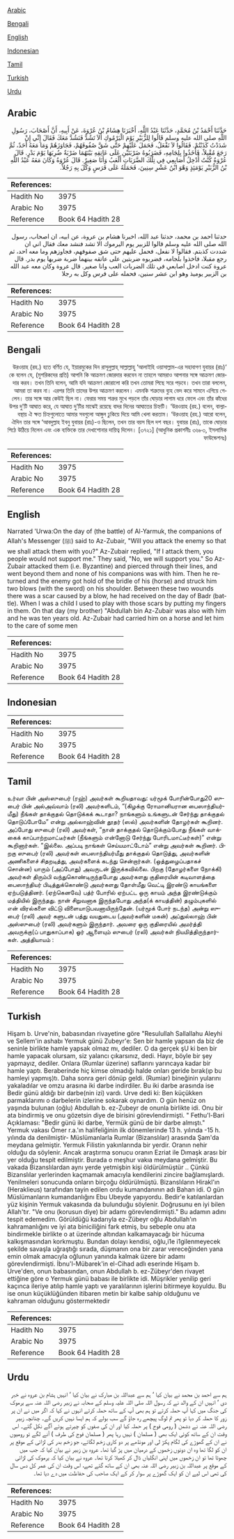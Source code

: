 [Arabic](#arabic)

[Bengali](#bengali)

[English](#english)

[Indonesian](#indonesian)

[Tamil](#tamil)

[Turkish](#turkish)

[Urdu](#urdu)

## Arabic


<div dir="rtl" lang="ar" style={{fontSize:'larger',backgroundColor:'#f8f9fa',padding:20}}>
حَدَّثَنَا أَحْمَدُ بْنُ مُحَمَّدٍ، حَدَّثَنَا عَبْدُ اللَّهِ، أَخْبَرَنَا هِشَامُ بْنُ عُرْوَةَ، عَنْ أَبِيهِ، أَنَّ أَصْحَابَ، رَسُولِ اللَّهِ صلى الله عليه وسلم قَالُوا لِلزُّبَيْرِ يَوْمَ الْيَرْمُوكِ أَلاَ تَشُدُّ فَنَشُدَّ مَعَكَ فَقَالَ إِنِّي إِنْ شَدَدْتُ كَذَبْتُمْ‏.‏ فَقَالُوا لاَ نَفْعَلُ، فَحَمَلَ عَلَيْهِمْ حَتَّى شَقَّ صُفُوفَهُمْ، فَجَاوَزَهُمْ وَمَا مَعَهُ أَحَدٌ، ثُمَّ رَجَعَ مُقْبِلاً، فَأَخَذُوا بِلِجَامِهِ، فَضَرَبُوهُ ضَرْبَتَيْنِ عَلَى عَاتِقِهِ بَيْنَهُمَا ضَرْبَةٌ ضُرِبَهَا يَوْمَ بَدْرٍ‏.‏ قَالَ عُرْوَةُ كُنْتُ أُدْخِلُ أَصَابِعِي فِي تِلْكَ الضَّرَبَاتِ أَلْعَبُ وَأَنَا صَغِيرٌ‏.‏ قَالَ عُرْوَةُ وَكَانَ مَعَهُ عَبْدُ اللَّهِ بْنُ الزُّبَيْرِ يَوْمَئِذٍ وَهْوَ ابْنُ عَشْرِ سِنِينَ، فَحَمَلَهُ عَلَى فَرَسٍ وَكَّلَ بِهِ رَجُلاً‏.‏
</div>
<div style={{backgroundColor:'#f8f9fa',padding:20, marginBottom: 10}}><table> <thead> <tr> <th>References:</th> <th></th> </tr> </thead> <tbody><tr><td>Hadith No</td><td>3975</td></tr><tr><td>Arabic No</td><td>3975</td></tr><tr><td>Reference</td><td>Book 64 Hadith 28</td></tr></tbody></table></div>


<div dir="rtl" lang="ar" style={{fontSize:'larger',backgroundColor:'#f8f9fa',padding:20}}>
حدثنا احمد بن محمد، حدثنا عبد الله، اخبرنا هشام بن عروة، عن ابيه، ان اصحاب، رسول الله صلى الله عليه وسلم قالوا للزبير يوم اليرموك الا تشد فنشد معك فقال اني ان شددت كذبتم. فقالوا لا نفعل، فحمل عليهم حتى شق صفوفهم، فجاوزهم وما معه احد، ثم رجع مقبلا، فاخذوا بلجامه، فضربوه ضربتين على عاتقه بينهما ضربة ضربها يوم بدر. قال عروة كنت ادخل اصابعي في تلك الضربات العب وانا صغير. قال عروة وكان معه عبد الله بن الزبير يوميذ وهو ابن عشر سنين، فحمله على فرس وكل به رجلا
</div>
<div style={{backgroundColor:'#f8f9fa',padding:20, marginBottom: 10}}><table> <thead> <tr> <th>References:</th> <th></th> </tr> </thead> <tbody><tr><td>Hadith No</td><td>3975</td></tr><tr><td>Arabic No</td><td>3975</td></tr><tr><td>Reference</td><td>Book 64 Hadith 28</td></tr></tbody></table></div>

## Bengali


<div dir="rtl" lang="bn" style={{fontSize:'larger',backgroundColor:'#f8f9fa',padding:20}}>
‘উরওয়াহ (রহ.) হতে বর্ণিত যে, ইয়ারমুকের দিন রাসূলুল্লাহ্ সাল্লাল্লাহু ‘আলাইহি ওয়াসাল্লাম-এর সহাবাগণ যুবায়র (রাঃ) কে বলেন যে, (মুশরিকদের প্রতি) আপনি কি আক্রমণ জোরদার করবেন না তাহলে আমরাও আপনার সঙ্গে আক্রমণ জোরদার করব। তখন তিনি বলেন, আমি যদি আক্রমণ জোরালো করি তখন তোমরা পিছে সরে পড়বে। তখন তারা বললেন, আমরা তা করব না। এরপর তিনি তাদের উপর আক্রমণ করলেন। এমনকি শত্রুদের ব্যুহ ভেদ করে সামনে এগিয়ে গেলেন। তার সঙ্গে আর কেউই ছিল না। ফেরার সময় শত্রুর মুখে পড়লে তাঁর ঘোড়ার লাগাম ধরে ফেলে এবং তাঁর কাঁধের উপর দু’টি আঘাত করে, যে আঘাত দু’টির মাঝেই রয়েছে বাদর দিনের আঘাতের চিহ্নটি। ‘উরওয়াহ (রহ.) বলেন, বাল্যাবস্থায় ঐ ক্ষত চিহ্নগুলোতে আমার সবগুলো আঙ্গুল ঢুকিয়ে দিয়ে আমি খেলা করতাম। ‘উরওয়াহ (রহ.) আরো বলেন, ঐদিন তার সঙ্গে ‘আবদুল্লাহ ইবনু যুবায়র (রাঃ)-ও ছিলেন, তখন তার বয়স ছিল দশ বছর। যুবায়র (রাঃ), তাকে ঘোড়ার পিঠে উঠিয়ে নিলেন এবং এক ব্যক্তিকে তার দেখাশোনার দায়িত্ব দিলেন। [৩৭২১] (আধুনিক প্রকাশনীঃ ৩৬৮৩, ইসলামিক ফাউন্ডেশনঃ)
</div>
<div style={{backgroundColor:'#f8f9fa',padding:20, marginBottom: 10}}><table> <thead> <tr> <th>References:</th> <th></th> </tr> </thead> <tbody><tr><td>Hadith No</td><td>3975</td></tr><tr><td>Arabic No</td><td>3975</td></tr><tr><td>Reference</td><td>Book 64 Hadith 28</td></tr></tbody></table></div>

## English


<div dir="ltr" lang="en" style={{fontSize:'larger',backgroundColor:'#f8f9fa',padding:20}}>
Narrated 'Urwa:On the day of (the battle) of Al-Yarmuk, the companions of Allah's Messenger (ﷺ) said to Az-Zubair, "Will you attack the enemy so that we shall attack them with you?" Az-Zubair replied, "If I attack them, you people would not support me." They said, "No, we will support you." So Az-Zubair attacked them (i.e. Byzantine) and pierced through their lines, and went beyond them and none of his companions was with him. Then he returned and the enemy got hold of the bridle of his (horse) and struck him two blows (with the sword) on his shoulder. Between these two wounds there was a scar caused by a blow, he had received on the day of Badr (battle). When I was a child I used to play with those scars by putting my fingers in them. On that day (my brother) "Abdullah bin Az-Zubair was also with him and he was ten years old. Az-Zubair had carried him on a horse and let him to the care of some men
</div>
<div style={{backgroundColor:'#f8f9fa',padding:20, marginBottom: 10}}><table> <thead> <tr> <th>References:</th> <th></th> </tr> </thead> <tbody><tr><td>Hadith No</td><td>3975</td></tr><tr><td>Arabic No</td><td>3975</td></tr><tr><td>Reference</td><td>Book 64 Hadith 28</td></tr></tbody></table></div>

## Indonesian


<div dir="ltr" lang="id" style={{fontSize:'larger',backgroundColor:'#f8f9fa',padding:20}}>

</div>
<div style={{backgroundColor:'#f8f9fa',padding:20, marginBottom: 10}}><table> <thead> <tr> <th>References:</th> <th></th> </tr> </thead> <tbody><tr><td>Hadith No</td><td>3975</td></tr><tr><td>Arabic No</td><td>3975</td></tr><tr><td>Reference</td><td>Book 64 Hadith 28</td></tr></tbody></table></div>

## Tamil


<div dir="ltr" lang="ta" style={{fontSize:'larger',backgroundColor:'#f8f9fa',padding:20}}>
உர்வா பின் அஸ்ஸுபைர் (ரஹ்) அவர்கள் கூறியதாவது: யர்மூக் போரின்போது20 ஸுபைர் பின் அல்அவ்வாம் (ரலி) அவர்களிடம், “(கிழக்கு ரோமானியரான பைஸாந்தியர்மீது) நீங்கள் தாக்குதல் தொடுக்கக் கூடாதா? நாங்களும் உங்களுடன் சேர்ந்து தாக்குதல் தொடுப்போமே” என்று அல்லாஹ்வின் தூதர் (ஸல்) அவர்களின் தோழர்கள் கூறினர். அப்போது ஸுபைர் (ரலி) அவர்கள், “நான் தாக்குதல் தொடுக்கும்போது நீங்கள் வாக்கைக் காப்பாற்றமாட்டீர்கள் (நீங்களும் என்னோடு சேர்ந்து போரிடமாட்டீர்கள்)” என்று கூறினார்கள். “இல்லை. அப்படி நாங்கள் செய்யமாட்டோம்” என்று அவர்கள் கூறினர். பிறகு ஸுபைர் (ரலி) அவர்கள் பைஸாந்தியர்மீது தாக்குதல் தொடுத்து, அவர்களின் அணிகளைச் சிதறடித்து, அவர்களைக் கடந்து சென்றார்கள். (ஒத்துழைப்பதாகச் சொன்ன) யாரும் (அப்போது) அவருடன் இருக்கவில்லை. பிறகு (தோழர்களை நோக்கி) அவர்கள் திரும்பி வந்துகொண்டிருந்தபோது அவர்களது குதிரையின் கடிவாளத்தை பைஸாந்தியர் பிடித்துக்கொண்டு அவர்களது தோள்மீது வெட்டி இரண்டு காயங்களை ஏற்படுத்தினர். (ஏற்கெனவே) பத்ர் போரில் ஏற்பட்ட ஒரு காயம் அந்த இரண்டுக்கும் மத்தியில் இருந்தது. நான் சிறுவனாக இருந்தபோது அந்த(க் காயத்தின்) தழும்புகளில் என் விரல்களை விட்டு விளையாடுபவனாயிருந்தேன். (யர்மூக் போர் நடந்த) அன்று ஸுபைர் (ரலி) அவர் களுடன் பத்து வயதுடைய (அவர்களின் மகன்) அப்துல்லாஹ் பின் அஸ்ஸுபைர் (ரலி) அவர்களும் இருந்தார். அவரை ஒரு குதிரையில் அமர்த்தி அவருக்கு(ப் பாதுகாப்பாக) ஓர் ஆளையும் ஸுபைர் (ரலி) அவர்கள் நியமித்திருந்தார்கள். அத்தியாயம் :
</div>
<div style={{backgroundColor:'#f8f9fa',padding:20, marginBottom: 10}}><table> <thead> <tr> <th>References:</th> <th></th> </tr> </thead> <tbody><tr><td>Hadith No</td><td>3975</td></tr><tr><td>Arabic No</td><td>3975</td></tr><tr><td>Reference</td><td>Book 64 Hadith 28</td></tr></tbody></table></div>

## Turkish


<div dir="ltr" lang="tr" style={{fontSize:'larger',backgroundColor:'#f8f9fa',padding:20}}>
Hişam b. Urve'nin, babasından rivayetine göre "Resulullah Sallallahu Aleyhi ve Sellem'in ashabı Yermuk günü Zubeyr'e: Sen bir hamle yapsan da biz de seninle birlikte hamle yapsak olmaz mı, dediler. O da gerçek şU ki ben bir hamle yapacak olursam, siz yalancı çıkarsınız, dedi. Hayır, böyle bir şey yapmayız, dediler. Onlara (Rumlar üzerine) saflarını yarıncaya kadar bir hamle yaptı. Beraberinde hiç kimse olmadığı halde onları geride bırak(ıp bu hamleyi yapmış)tı. Daha sonra geri dönüp geldi. (Rumiar) bineğinin yularını yakaladılar ve omzu arasına iki darbe indirdiler. Bu iki darbe arasında ise Bedir günü aldığı bir darbe(nin izi) vardı. Urve dedi ki: Ben küçükken parmaklarımı o darbelerin izlerine sokarak oynardım. O gün henüz on yaşında bulunan (oğlu) Abdullah b. ez-Zubeyr de onunla birlikte idi. Onu bir ata bindirmiş ve onu gözetsin diye de birisini görevlendirmişti. " Fethu'l-Bari Açıklaması: "Bedir günü iki darbe, Yermük günü de bir darbe almıştı." Yermuk vakası Ömer r.a.'ın halifeliğinin ilk dönemlerinde 13 h. yılında -15 h. yılında da denilmiştir- Müslümanlarla Rumlar (Bizanslılar) arasında Şam'da meydana gelmiştir. Yermuk Filistin yakınlarında bir yerdir. Oranın nehir olduğu da söylenir. Ancak araştırma sonucu oranın Ezriat ile Dımaşk arası bir yer olduğu tespit edilmiştir. Burada o meşhur vakıa meydana gelmiştir. Bu vakada Bizanslılardan aynı yerde yetmişbin kişi öldürülmüştür .. Çünkü Bizanslılar yerlerinden kaçmamak amacıyla kendilerini zincire bağlamışlardı. Yenilmeleri sonucunda onların birçoğu öldürülmüştü. Bizanslıların Hirakl'ın (Heraklieus) tarafından tayin edilen ordu kumandanının adı Bahan idi. O gün Müslümanların kumandanlığını Ebu Ubeyde yapıyordu. Bedir'e katılanlardan yüz kişinin Yermuk vakasında da bulunduğu söylenir. Doğrusunu en iyi bilen Allah'tır. "Ve onu (korusun diye) bir adamı görevlendirmişti." Bu adamın adını tespit edemedim. Görüldüğü kadarıyla ez-Zübeyr oğlu Abdullah'ın kahramanlığını ve iyi ata biniciliğini fark etmiş, bu sebeple onu ata bindirmekle birlikte o at üzerinde altından kalkamayacağı bir hücuma kalkışmasından korkmuştu. Bundan dolayı kendisi, oğlu,i1e i1gilenmeyecek şekilde savaşla uğraştığı sırada, düşmanın ona bir zarar vereceğinden yana emin olmak amacıyla oğlunun yanında kalmak üzere bir adamı görevlendirmişti. İbnu'l-Mübarek'in el-Cihad adlı eserinde Hişam b. Urve'den, onun babasından, onun Abdullah b. ez-Zübeyr'den rivayet ettiğine göre o Yermuk günü babası ile birlikte idi. Müşrikler yenilip geri kaçınca ileriye atılıp hamle yaptı ve yaralılarının işlerini bitirmeye koyuldu. Bu ise onun küçüklüğünden itibaren metin bir kalbe sahip olduğunu ve kahraman olduğunu göstermektedir
</div>
<div style={{backgroundColor:'#f8f9fa',padding:20, marginBottom: 10}}><table> <thead> <tr> <th>References:</th> <th></th> </tr> </thead> <tbody><tr><td>Hadith No</td><td>3975</td></tr><tr><td>Arabic No</td><td>3975</td></tr><tr><td>Reference</td><td>Book 64 Hadith 28</td></tr></tbody></table></div>

## Urdu


<div dir="rtl" lang="ur" style={{fontSize:'larger',backgroundColor:'#f8f9fa',padding:20}}>
ہم سے احمد بن محمد نے بیان کیا ‘ ہم سے عبداللہ بن مبارک نے بیان کیا ‘ انہیں ہشام بن عروہ نے خبر دی ‘ انہیں ان کے والد نے کہ رسول اللہ صلی اللہ علیہ وسلم کے صحابہ نے زبیر رضی اللہ عنہ سے یرموک کی جنگ میں کہا آپ حملہ کرتے تو ہم بھی آپ کے ساتھ حملہ کرتے انہوں نے کہا کہ اگر میں نے ان پر زور کا حملہ کر دیا تو پھر تم لوگ پیچھے رہ جاؤ گے سب بولے کہ ہم ایسا نہیں کریں گے۔ چنانچہ زبیر رضی اللہ عنہ نے دشمن ( رومی فوج ) پر حملہ کیا اور ان کی صفوں کو چیرتے ہوئے آگے نکل گئے۔ اس وقت ان کے ساتھ کوئی ایک بھی ( مسلمان ) نہیں رہا پھر ( مسلمان فوج کی طرف ) آنے لگے تو رومیوں نے ان کے گھوڑے کی لگام پکڑ لی اور مونڈھے پر دو کاری زخم لگائے، جو زخم بدر کی لڑائی کے موقع پر ان کو لگا تھا وہ ان دونوں زخموں کے درمیان میں پڑ گیا تھا۔ عروہ بن زبیر نے بیان کیا کہ جب میں چھوٹا تھا تو ان زخموں میں اپنی انگلیاں ڈال کر کھیلا کرتا تھا۔ عروہ نے بیان کیا کہ یرموک کی لڑائی کے موقع پر عبداللہ بن زبیر رضی اللہ عنہ بھی ان کے ساتھ گئے تھے، اس وقت ان کی عمر کل دس سال کی تھی اس لیے ان کو ایک گھوڑے پر سوار کر کے ایک صاحب کی حفاظت میں دے دیا تھا۔
</div>
<div style={{backgroundColor:'#f8f9fa',padding:20, marginBottom: 10}}><table> <thead> <tr> <th>References:</th> <th></th> </tr> </thead> <tbody><tr><td>Hadith No</td><td>3975</td></tr><tr><td>Arabic No</td><td>3975</td></tr><tr><td>Reference</td><td>Book 64 Hadith 28</td></tr></tbody></table></div>